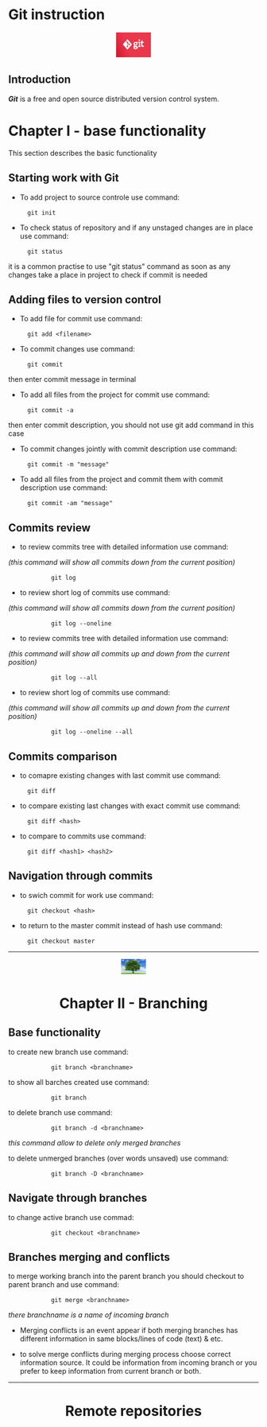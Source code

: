 # Git instruction

<center><img src="Images/git.png" alt="git logo" width="70" height="50"></center>

## Introduction

_**Git**_ is a free and open source distributed version control system.

# Chapter I - base functionality

This section describes the basic functionality

## Starting work with Git

* To add project to source controle use command:

        git init

* To check status of repository and if any unstaged changes are in place use command:

        git status
it is a common practise to use "git status" command as soon as any changes take a place in project to check if commit is needed

## Adding files to version control

* To add file for commit use command:

        git add <filename>

* To commit changes use command:

        git commit

then enter commit message in terminal

* To add all files from the project for commit use command:

        git commit -a
then enter commit description, you should not use git add command in this case

* To commit changes jointly with commit description use command:

        git commit -m "message"

* To add all files from the project and commit them with commit description use command:

        git commit -am "message"

## Commits review

* to review commits tree with detailed information use command:

_(this command will show all commits down from the current position)_

                git log

* to review short log of commits use command:

_(this command will show all commits down from the current position)_

                git log --oneline

* to review commits tree with detailed information use command:

_(this command will show all commits up and down from the current position)_

                git log --all

* to review short log of commits use command:

_(this command will show all commits up and down from the current position)_

                git log --oneline --all


## Commits comparison

* to comapre existing changes with last commit use command:
        
        git diff

* to compare existing last changes with exact commit use command:

        git diff <hash>

* to compare to commits use command:

        git diff <hash1> <hash2>

## Navigation through commits

* to swich commit for work use command:

        git checkout <hash>

* to return to the master commit instead of hash use command:

        git checkout master

***

<center><img src="Images/tree.jpg" alt="tree logo" width="50" height="30"></center>

<center><h1> Chapter II - Branching</h1></center>

## Base functionality
<p>to create new branch use command:

                git branch <branchname>
</p>

<p>to show all barches created use command:

                git branch
</p>

<p>to delete branch use command:

                git branch -d <branchname>

_this command allow to delete only merged branches_
</p>

<p>to delete unmerged branches (over words unsaved) use command:

                git branch -D <branchname>
</p>

## Navigate through branches

<p>to change active branch use commad:

                git checkout <branchname>
</p>

## Branches merging and conflicts

<p> to merge working branch into the parent branch you should checkout to parent branch and use command:

                git merge <branchname>
_there branchname is a name of incoming branch_
<p>

* Merging conflicts is an event appear if both merging branches has different information in same blocks/lines of code (text) & etc.

* to solve merge conflicts during merging process choose correct information source. It could be information from incoming branch or you prefer to keep information from current branch or both.
</p>

***

<center><h1> Remote repositories</h1><center>

<p>


</p>